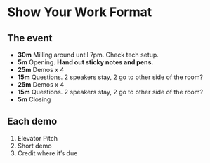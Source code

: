 # Show Your Work Format

## The event

- **30m** Milling around until 7pm. Check tech setup.
- **5m** Opening. **Hand out sticky notes and pens.**
- **25m** Demos x 4
- **15m** Questions. 2 speakers stay, 2 go to other side of the room?
- **25m** Demos x 4
- **15m** Questions. 2 speakers stay, 2 go to other side of the room?
- **5m** Closing

## Each demo

1. Elevator Pitch
2. Short demo
3. Credit where it’s due
